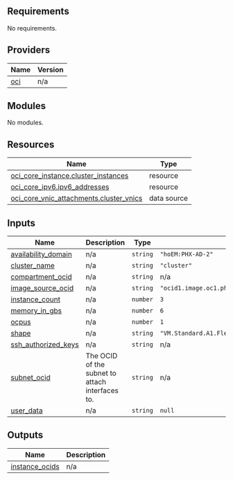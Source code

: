 <!-- BEGIN_TF_DOCS -->
## Requirements

No requirements.

## Providers

| Name | Version |
|------|---------|
| <a name="provider_oci"></a> [oci](#provider\_oci) | n/a |

## Modules

No modules.

## Resources

| Name | Type |
|------|------|
| [oci_core_instance.cluster_instances](https://registry.terraform.io/providers/hashicorp/oci/latest/docs/resources/core_instance) | resource |
| [oci_core_ipv6.ipv6_addresses](https://registry.terraform.io/providers/hashicorp/oci/latest/docs/resources/core_ipv6) | resource |
| [oci_core_vnic_attachments.cluster_vnics](https://registry.terraform.io/providers/hashicorp/oci/latest/docs/data-sources/core_vnic_attachments) | data source |

## Inputs

| Name | Description | Type | Default | Required |
|------|-------------|------|---------|:--------:|
| <a name="input_availability_domain"></a> [availability\_domain](#input\_availability\_domain) | n/a | `string` | `"hoEM:PHX-AD-2"` | no |
| <a name="input_cluster_name"></a> [cluster\_name](#input\_cluster\_name) | n/a | `string` | `"cluster"` | no |
| <a name="input_compartment_ocid"></a> [compartment\_ocid](#input\_compartment\_ocid) | n/a | `string` | n/a | yes |
| <a name="input_image_source_ocid"></a> [image\_source\_ocid](#input\_image\_source\_ocid) | n/a | `string` | `"ocid1.image.oc1.phx.aaaaaaaa3nsfzlvkvrfug4xby77srfr43iinfkw3clur5izvlnqtxqdyj5sq"` | no |
| <a name="input_instance_count"></a> [instance\_count](#input\_instance\_count) | n/a | `number` | `3` | no |
| <a name="input_memory_in_gbs"></a> [memory\_in\_gbs](#input\_memory\_in\_gbs) | n/a | `number` | `6` | no |
| <a name="input_ocpus"></a> [ocpus](#input\_ocpus) | n/a | `number` | `1` | no |
| <a name="input_shape"></a> [shape](#input\_shape) | n/a | `string` | `"VM.Standard.A1.Flex"` | no |
| <a name="input_ssh_authorized_keys"></a> [ssh\_authorized\_keys](#input\_ssh\_authorized\_keys) | n/a | `string` | n/a | yes |
| <a name="input_subnet_ocid"></a> [subnet\_ocid](#input\_subnet\_ocid) | The OCID of the subnet to attach interfaces to. | `string` | n/a | yes |
| <a name="input_user_data"></a> [user\_data](#input\_user\_data) | n/a | `string` | `null` | no |

## Outputs

| Name | Description |
|------|-------------|
| <a name="output_instance_ocids"></a> [instance\_ocids](#output\_instance\_ocids) | n/a |
<!-- END_TF_DOCS -->